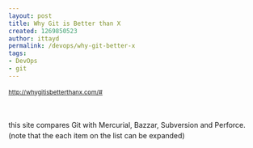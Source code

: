 ```yaml
---
layout: post
title: Why Git is Better than X
created: 1269850523
author: ittayd
permalink: /devops/why-git-better-x
tags:
- DevOps
- git
---
```

<p><span class="Apple-style-span" style="line-height: 19px; font-size: 12px; "><a href="http://whygitisbetterthanx.com/#">http://whygitisbetterthanx.com/#</a>&nbsp;</span></p>
<p>&nbsp;</p>
<p><span class="Apple-style-span" style="line-height: 19px; font-size: 12px; "><span class="Apple-style-span" style="line-height: 21px; font-size: 14px; ">this site compares Git with Mercurial, Bazzar, Subversion and Perforce. (note that the each item on the list can be expanded)&nbsp;</span></span></p>
